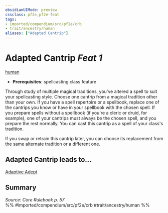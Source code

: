 ```yaml
---
obsidianUIMode: preview
cssclass: pf2e,pf2e-feat
tags:
- imported/compendium/src/pf2e/crb
- trait/ancestry/human
aliases: ["Adapted Cantrip"]
---
```

# Adapted Cantrip  *Feat 1*  
[human](human.md)  

- **Prerequisites**: spellcasting class feature

Through study of multiple magical traditions, you've altered a spell to suit your spellcasting style. Choose one cantrip from a magical tradition other than your own. If you have a spell repertoire or a spellbook, replace one of the cantrips you know or have in your spellbook with the chosen spell. If you prepare spells without a spellbook (if you're a cleric or druid, for example), one of your cantrips must always be the chosen spell, and you prepare the rest normally. You can cast this cantrip as a spell of your class's tradition.

If you swap or retrain this cantrip later, you can choose its replacement from the same alternate tradition or a different one.

## Adapted Cantrip leads to...

[Adaptive Adept](adaptive-adept.md)

## Summary

*Source: Core Rulebook p. 57*  
%% #imported/compendium/src/pf2e/crb #trait/ancestry/human %%